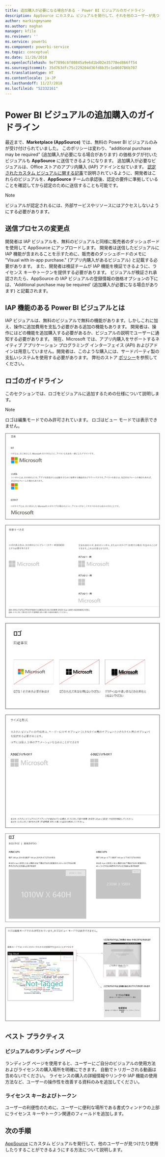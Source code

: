 ```yaml
---
title: 追加購入が必要になる場合がある - Power BI ビジュアルのガイドライン
description: AppSource にカスタム ビジュアルを発行して、それを他のユーザーが見つけたり、購入して使用できるようにする方法について説明します。
author: markingmyname
ms.author: maghan
manager: kfile
ms.reviewer: ''
ms.service: powerbi
ms.component: powerbi-service
ms.topic: conceptual
ms.date: 11/26/2018
ms.openlocfilehash: 9ef7890c6f80845a9e6d1bd02e35778ed866ff54
ms.sourcegitcommit: 35d763dfc75c229204d36fd8b35c1e860786b707
ms.translationtype: HT
ms.contentlocale: ja-JP
ms.lasthandoff: 11/27/2018
ms.locfileid: "52332161"
---
```

# <a name="guidelines-for-power-bi-visuals-with-additional-purchases"></a>Power BI ビジュアルの追加購入のガイドライン

最近まで、**Marketplace (AppSource)** では、無料の Power BI ビジュアルのみが受け付けられていました。 このポリシーは変わり、"additional purchase may be required" (追加購入が必要になる場合があります) の価格タグが付いたビジュアルも **AppSource** に送信できるようになります。 追加購入が必要なビジュアルは、Office ストアのアプリ内購入 (IAP) アドインと似ています。 [認定されたカスタム ビジュアルに関する記事](../power-bi-custom-visuals-certified.md)で説明されているように、開発者はこれらのビジュアルを、**AppSource** チームの承認後、認定の要件に準拠していることを確認してから認定のために送信することも可能です。

> [!Note]
> ビジュアルが認定されるには、外部サービスやリソースにはアクセスしないようにする必要があります。

## <a name="whats-changing-in-the-submission-process"></a>送信プロセスの変更点

開発者は IAP ビジュアルを、無料のビジュアルと同様に販売者のダッシュボードを使用して AppSource にアップロードします。 開発者は送信したビジュアルに IAP 機能が含まれることを示すために、販売者のダッシュボードのメモに "Visual with in-app purchase." (アプリ内購入があるビジュアル) と記載する必要があります。 また、開発者は検証チームが IAP 機能を検証できるように、ライセンス キーやトークンを提供する必要があります。 ビジュアルが検証され承認されたら、AppSource の IAP ビジュアルの登録情報の価格オプションの下には、'Additional purchase may be required' (追加購入が必要になる場合があります) と記載されます。

## <a name="what-is-a-power-bi-visual-with-iap-features"></a>IAP 機能のある Power BI ビジュアルとは

IAP ビジュアルは、無料のビジュアルで無料の機能があります。しかしこれに加え、操作に追加費用を支払う必要がある追加の機能もあります。 開発者は、操作にはどの機能を追加購入する必要があるか、ビジュアルの説明でユーザーに通知する必要があります。 現在、Microsoft では、アプリ内購入をサポートするネイティブ アプリケーション プログラミング インターフェイス (API) およびアドインは用意していません。開発者は、このような購入には、サードパーティ製の支払いシステムを使用する必要があります。 弊社のストア [ポリシー](https://docs.microsoft.com/office/dev/store/validation-policies#2-apps-or-add-ins-can-display-certain-ads)を参照してください。

## <a name="logo-guidelines"></a>ロゴのガイドライン

このセクションでは、ロゴをビジュアルに追加するための仕様について説明します。

> [!NOTE]
> ロゴは編集モードでのみ許可されています。 ロゴはビュー モードでは表示できません。

![definitions](media/office-store-in-app-purchase-visual-guidelines/definitions.png)

![things-to-keep](media/office-store-in-app-purchase-visual-guidelines/things-to-keep-in-mind.png)

![things-to](media/office-store-in-app-purchase-visual-guidelines/things-to-avoid.png)

![size-and-format ](media/office-store-in-app-purchase-visual-guidelines/size-and-format.png)

![margins-and](media/office-store-in-app-purchase-visual-guidelines/margins-and-sizes.png)

![edit-mode](media/office-store-in-app-purchase-visual-guidelines/logos-in-edit-mode.png)

## <a name="best-practices"></a>ベスト プラクティス

### <a name="visual-landing-page"></a>ビジュアルのランディング ページ

ランディング ページを使用すると、ユーザーにご自分のビジュアルの使用方法およびライセンスの購入場所を明確にできます。 自動でトリガーされる動画は含めないでください。 ライセンスの購入の詳細情報やリンクや IAP 機能の使用方法など、ユーザーの操作性を改善する資料のみを追加してください。

### <a name="license-key-and-token"></a>ライセンス キーおよびトークン

ユーザーの利便性のために、ユーザーに便利な場所である書式ウィンドウの上部にライセンス キーやトークン関連のフィールドを追加します。

## <a name="next-steps"></a>次の手順

[AppSource](office-store.md) にカスタム ビジュアルを発行して、他のユーザーが見つけたり使用したりすることができるようにする方法について説明します。

